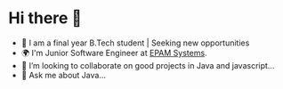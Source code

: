 # Hi there 👋

- 🌱 I am a final year B.Tech student | Seeking new opportunities
- 🌍 I'm Junior Software Engineer at [EPAM Systems](https://www.epam.com).
- 👯 I’m looking to collaborate on good projects in Java and javascript...
- 💬 Ask me about Java...

